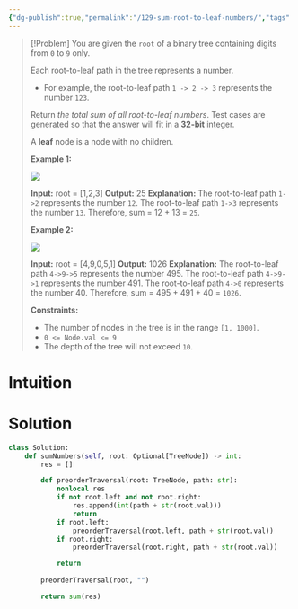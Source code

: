 ```yaml
---
{"dg-publish":true,"permalink":"/129-sum-root-to-leaf-numbers/","tags":["tree","binaryTree","dfs"]}
---
```


> [!Problem]
> You are given the `root` of a binary tree containing digits from `0` to `9` only.
> 
> Each root-to-leaf path in the tree represents a number.
> 
> - For example, the root-to-leaf path `1 -> 2 -> 3` represents the number `123`.
> 
> Return _the total sum of all root-to-leaf numbers_. Test cases are generated so that the answer will fit in a **32-bit** integer.
> 
> A **leaf** node is a node with no children.
> 
> **Example 1:**
> 
> ![](https://assets.leetcode.com/uploads/2021/02/19/num1tree.jpg)
> 
> **Input:** root = [1,2,3]
> **Output:** 25
> **Explanation:**
> The root-to-leaf path `1->2` represents the number `12`.
> The root-to-leaf path `1->3` represents the number `13`.
> Therefore, sum = 12 + 13 = `25`.
> 
> **Example 2:**
> 
> ![](https://assets.leetcode.com/uploads/2021/02/19/num2tree.jpg)
> 
> **Input:** root = [4,9,0,5,1]
> **Output:** 1026
> **Explanation:**
> The root-to-leaf path `4->9->5` represents the number 495.
> The root-to-leaf path `4->9->1` represents the number 491.
> The root-to-leaf path `4->0` represents the number 40.
> Therefore, sum = 495 + 491 + 40 = `1026`.
> 
> **Constraints:**
> 
> - The number of nodes in the tree is in the range `[1, 1000]`.
> - `0 <= Node.val <= 9`
> - The depth of the tree will not exceed `10`.

# Intuition

# Solution
```python
class Solution:
    def sumNumbers(self, root: Optional[TreeNode]) -> int:
        res = []

        def preorderTraversal(root: TreeNode, path: str):
            nonlocal res
            if not root.left and not root.right:
                res.append(int(path + str(root.val)))
                return
            if root.left:
                preorderTraversal(root.left, path + str(root.val))
            if root.right:
                preorderTraversal(root.right, path + str(root.val))

            return
        
        preorderTraversal(root, "")

        return sum(res)
```